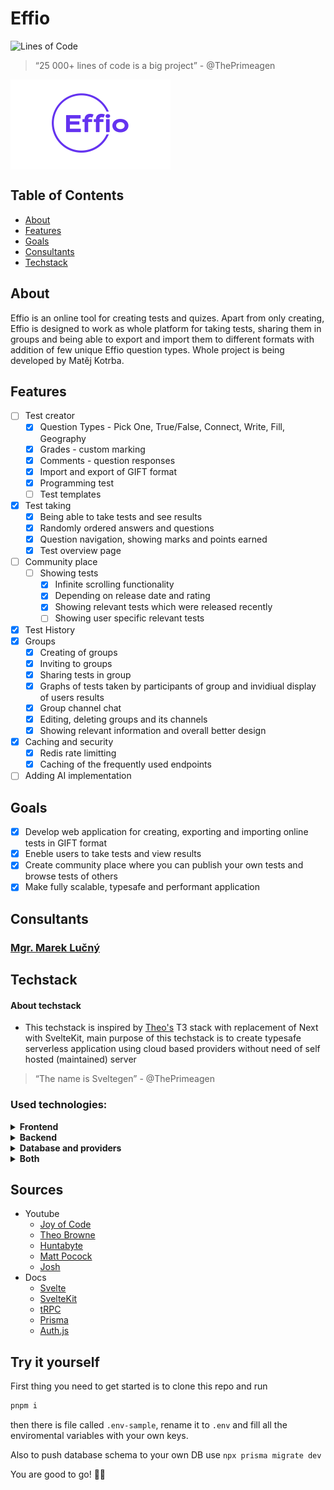 # Effio
![Lines of Code](https://aschey.tech/tokei/github/matej-kotrba/effio?labelColor=ffffff&color=f73c00&iconColor=ffffff&style=for-the-badge&label=Lines&logo=https://simpleicons.org/icons/svelte.svg)

> “25 000+ lines of code is a big project” - @ThePrimeagen

<a><img src="./static/imgs/effio/text.png" align="middle" width="256" ></a>
## Table of Contents

- [About](#about)
- [Features](#features)
- [Goals](#goals)
- [Consultants](#consultants)
- [Techstack](#techstack)

## About

Effio is an online tool for creating tests and quizes. Apart from only creating, Effio is designed to work as whole platform for taking tests, sharing them in groups and being able to export and import them to different formats with addition of few unique Effio question types. Whole project is being developed by Matěj Kotrba.

## Features

- [ ] Test creator
    - [x] Question Types - Pick One, True/False, Connect, Write, Fill, Geography
    - [x] Grades - custom marking
    - [x] Comments - question responses
    - [x] Import and export of GIFT format
    - [x] Programming test
    - [ ] Test templates
- [x] Test taking
    - [x] Being able to take tests and see results
    - [x] Randomly ordered answers and questions
    - [x] Question navigation, showing marks and points earned
    - [x] Test overview page
- [ ] Community place
    - [ ] Showing tests
        - [x] Infinite scrolling functionality
        - [x] Depending on release date and rating
        - [x] Showing relevant tests which were released recently
        - [ ] Showing user specific relevant tests    
- [x] Test History
- [x] Groups
    - [x] Creating of groups
    - [x] Inviting to groups
    - [x] Sharing tests in group
    - [x] Graphs of tests taken by participants of group and invidiual display of users results
    - [x] Group channel chat
    - [x] Editing, deleting groups and its channels
    - [x] Showing relevant information and overall better design
- [x] Caching and security
    - [x] Redis rate limitting
    - [x] Caching of the frequently used endpoints
- [ ] Adding AI implementation

## Goals
- [x] Develop web application for creating, exporting and importing online tests in GIFT format
- [x] Eneble users to take tests and view results
- [x] Create community place where you can publish your own tests and browse tests of others
- [x] Make fully scalable, typesafe and performant application

## Consultants
### [Mgr. Marek Lučný](https://github.com/superucitelka)


## Techstack
#### About techstack
- This techstack is inspired by [Theo's](https://www.youtube.com/@t3dotgg) T3 stack with replacement of Next with SvelteKit, main purpose of this techstack is to create typesafe serverless application using cloud based providers without need of self hosted (maintained) server

> “The name is Sveltegen” - @ThePrimeagen

### Used technologies:

<details>
<summary><strong>Frontend</strong></summary>

- Svelte
    - Svelte French Toast
    - Shadcn Svelte
- Tailwind
    - Daisy UI
    - tailwind-merge
- Chart.js
- GSAP
- Other
    - Iconify
    - Leaflet
    - monaco-editor
    - SandboxJS
    - gift-pegjs
</details>

<details>
  <summary><strong>Backend</strong></summary>
    
- SvelteKit
    - Superforms
- tRPC
    - trpc-sveltekit
- Prisma
- Auth
    - Auth.js (Oauth - Google, Github)
- NodeJS
</details>

<details>
  <summary><strong>Database and providers</strong></summary>
    
- Supabase - PostgreSQL, connected via Prisma
- Vercel - application hosting, serverless function hosting (sort of), CDN distribution,
- Cloudinary - image bucket
- Pusher - takes care of web sockets needs
- Upstash Redis - caching and rate limitting
</details>

<details>
  <summary><strong>Both</strong></summary>
    
- TypeScript
    - ts-reset
- Zod
- Bundler - Vite
- Package manager - PNPM
</details>

## Sources
- Youtube
  - [Joy of Code](https://www.youtube.com/@JoyofCodeDev)
  - [Theo Browne](https://www.youtube.com/@t3dotgg)
  - [Huntabyte](https://www.youtube.com/@Huntabyte)
  - [Matt Pocock](https://www.youtube.com/@mattpocockuk)
  - [Josh](https://www.youtube.com/@joshtriedcoding)
- Docs
  - [Svelte](https://svelte.dev/)
  - [SvelteKit](https://kit.svelte.dev/)
  - [tRPC](https://trpc.io/)
  - [Prisma](https://www.prisma.io/)
  - [Auth.js](https://authjs.dev/)

## Try it yourself

First thing you need to get started is to clone this repo and run
```bash
pnpm i
```
then there is file called `.env-sample`, rename it to `.env` and fill all the enviromental variables with your own keys.

Also to push database schema to your own DB use `npx prisma migrate dev`

You are good to go! 🥳🥳
